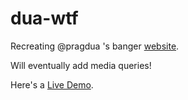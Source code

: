 # dua-wtf
Recreating @pragdua 's banger [website](https://www.dua.wtf/).

Will eventually add media queries!

Here's a [Live Demo](https://udqy.github.io/dua-wtf/).
